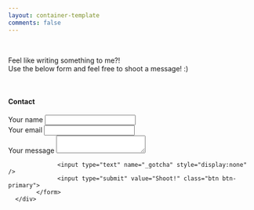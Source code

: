```yaml
---
layout: container-template
comments: false
---
```

<br/>

Feel like writing something to me?!<br/>
Use the below form and feel free to shoot a message! :)

<br/>

<div class="panel panel-default shadow1">
      <div class="panel-heading">
        <h4 class="text-primary">Contact</h4>
      </div>
      <div class="panel-body">
            <form id="contactform" method="POST">
                  <div class="form-group">
                        <label for="name" class="control-label">Your name</label>
                        <input id="name" type="text" name="name" class="form-control">
                  </div>
                  <div class="form-group">
                        <label for="email" class="control-label">Your email</label>
                        <input id="email" type="email" name="_replyto" class="form-control">
                  </div>
                  <div class="form-group">
                        <label for="msg" class="control-label">Your message</label>
                        <textarea id="msg" name="message" class="form-control"></textarea>
                  </div>
                
                  <input type="text" name="_gotcha" style="display:none" />
                  <input type="submit" value="Shoot!" class="btn btn-primary">
            </form>
      </div>
</div>

<script>
    var contactform =  document.getElementById('contactform');
    contactform.setAttribute('action', '//formspree.io/' + 'dev.b.chetty' + '@' + 'gmail' + '.' + 'com');
</script>
